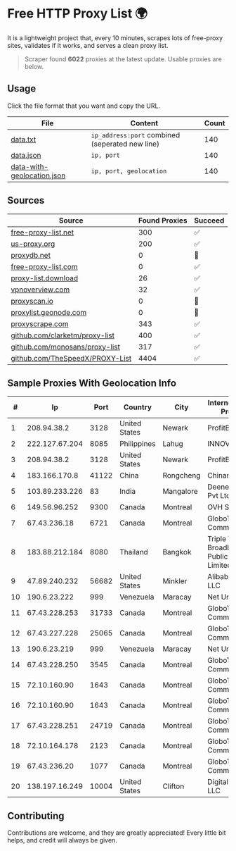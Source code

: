 
# Free HTTP Proxy List 🌍

It is a lightweight project that, every 10 minutes, scrapes lots of free-proxy sites, validates if it works, and serves a clean proxy list.


> Scraper found **6022** proxies at the latest update. Usable proxies are below.

## Usage

Click the file format that you want and copy the URL.


|File|Content|Count|
|----|-------|-----|
|[data.txt](https://raw.githubusercontent.com/themiralay/Proxy-List-World/master/data.txt)|`ip_address:port` combined (seperated new line)|140|
|[data.json](https://raw.githubusercontent.com/themiralay/Proxy-List-World/master/data.json)|`ip, port`|140|
|[data-with-geolocation.json](https://raw.githubusercontent.com/themiralay/Proxy-List-World/master/data-with-geolocation.json)|`ip, port, geolocation`|140|

## Sources

|Source|Found Proxies|Succeed|
|------|-------------|-------|
|[free-proxy-list.net](https://free-proxy-list.net)|300|✅|
|[us-proxy.org](https://www.us-proxy.org)|200|✅|
|[proxydb.net](http://proxydb.net)|0|🚫|
|[free-proxy-list.com](https://free-proxy-list.com/?page=&port=&type%5B%5D=http&type%5B%5D=https&up_time=0&search=Search)|0|✅|
|[proxy-list.download](https://www.proxy-list.download/HTTP)|26|✅|
|[vpnoverview.com](https://vpnoverview.com/privacy/anonymous-browsing/free-proxy-servers)|32|✅|
|[proxyscan.io](https://www.proxyscan.io)|0|🚫|
|[proxylist.geonode.com](https://proxylist.geonode.com/api/proxy-list?limit=300&page=1&sort_by=lastChecked&sort_type=desc&protocols=http,https)|0|🚫|
|[proxyscrape.com](https://api.proxyscrape.com/v2/?request=displayproxies&protocol=http&timeout=10000&country=all&ssl=all&anonymity=all)|343|✅|
|[github.com/clarketm/proxy-list](https://raw.githubusercontent.com/clarketm/proxy-list/master/proxy-list-raw.txt)|400|✅|
|[github.com/monosans/proxy-list](https://raw.githubusercontent.com/monosans/proxy-list/main/proxies/http.txt)|317|✅|
|[github.com/TheSpeedX/PROXY-List](https://raw.githubusercontent.com/TheSpeedX/PROXY-List/master/http.txt)|4404|✅|


## Sample Proxies With Geolocation Info

|#|Ip|Port|Country|City|Internet Service Provider|
|-|--|----|-------|----|-------------------------|
|1|208.94.38.2|3128|United States|Newark|ProfitBricks, Inc.|
|2|222.127.67.204|8085|Philippines|Lahug|INNOVE|
|3|208.94.38.2|3128|United States|Newark|ProfitBricks, Inc.|
|4|183.166.170.8|41122|China|Rongcheng|Chinanet|
|5|103.89.233.226|83|India|Mangalore|Deenet Services Pvt Ltd|
|6|149.56.96.252|9300|Canada|Montreal|OVH SAS|
|7|67.43.236.18|6721|Canada|Montreal|GloboTech Communications|
|8|183.88.212.184|8080|Thailand|Bangkok|Triple T Broadband Public Company Limited|
|9|47.89.240.232|56682|United States|Minkler|Alibaba.com LLC|
|10|190.6.23.222|999|Venezuela|Maracay|Net Uno|
|11|67.43.228.253|31733|Canada|Montreal|GloboTech Communications|
|12|67.43.227.228|25065|Canada|Montreal|GloboTech Communications|
|13|190.6.23.219|999|Venezuela|Maracay|Net Uno|
|14|67.43.228.250|3545|Canada|Montreal|GloboTech Communications|
|15|72.10.160.90|1643|Canada|Montreal|GloboTech Communications|
|16|72.10.160.90|1643|Canada|Montreal|GloboTech Communications|
|17|67.43.228.251|24719|Canada|Montreal|GloboTech Communications|
|18|72.10.164.178|2123|Canada|Montreal|GloboTech Communications|
|19|67.43.236.20|1077|Canada|Montreal|GloboTech Communications|
|20|138.197.16.249|10004|United States|Clifton|DigitalOcean, LLC|



## Contributing

Contributions are welcome, and they are greatly appreciated! Every
little bit helps, and credit will always be given.

